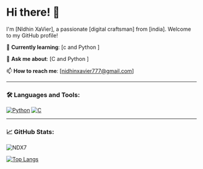 # Hi there! 👋

I'm [NIdhin XaVier], a passionate [digital craftsman] from [india]. Welcome to my GitHub profile!



🌱 **Currently learning**: [c and Python ]


💬 **Ask me about**: [C and Python ]

📫 **How to reach me**: [nidhinxavier777@gmail.com]


---

### 🛠️ Languages and Tools:

[![Python](https://img.shields.io/badge/Python-3776AB?style=flat&logo=python&logoColor=white)]()
[![C](https://img.shields.io/badge/C-00599C?style=flat&logo=c&logoColor=white)]()


---

### 📈 GitHub Stats:

![NDX7](https://github-readme-stats.vercel.app/api?username=your-username&show_icons=true&theme=radical)

[![Top Langs](https://github-readme-stats.vercel.app/api/top-langs/?username=your-username&layout=compact)](https://github.com/your-username/github-readme-stats)


